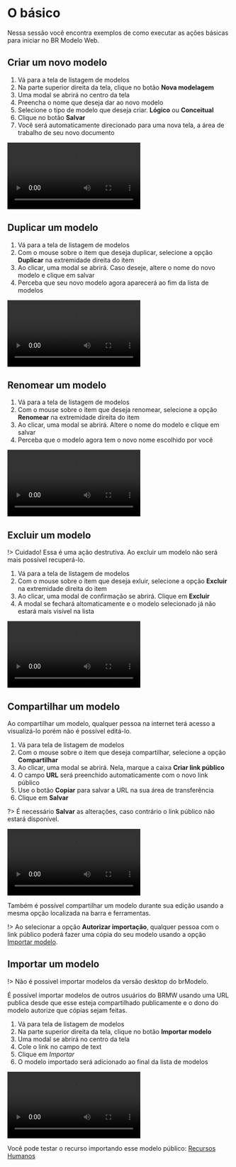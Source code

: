 # O básico

Nessa sessão você encontra exemplos de como executar as ações básicas para iniciar no BR Modelo Web.

## Criar um novo modelo

1. Vá para a tela de listagem de modelos
1. Na parte superior direita da tela, clique no botão **Nova modelagem**
1. Uma modal se abrirá no centro da tela
1. Preencha o nome que deseja dar ao novo modelo
1. Selecione o tipo de modelo que deseja criar. **Lógico** ou **Conceitual**
1. Clique no botão **Salvar**
1. Você será automaticamente direcionado para uma nova tela, a área de trabalho de seu novo documento

<video class="video-player" controls>
	<source src="basics/assets/criar-um-novo-modelo.mp4" type="video/mp4">
	Desculpe, seu navegador não suporta esse formato de vídeo.
</video>

## Duplicar um modelo

1. Vá para a tela de listagem de modelos
1. Com o mouse sobre o item que deseja duplicar, selecione a opção **Duplicar** na extremidade direita do item
1. Ao clicar, uma modal se abrirá. Caso deseje, altere o nome do novo modelo e clique em salvar
1. Perceba que seu novo modelo agora aparecerá ao fim da lista de modelos

<video class="video-player" controls>
	<source src="basics/assets/duplicar-um-modelo.mp4" type="video/mp4">
	Desculpe, seu navegador não suporta esse formato de vídeo.
</video>

## Renomear um modelo

1. Vá para a tela de listagem de modelos
1. Com o mouse sobre o item que deseja renomear, selecione a opção **Renomear** na extremidade direita do item
1. Ao clicar, uma modal se abrirá. Altere o nome do modelo e clique em salvar
1. Perceba que o modelo agora tem o novo nome escolhido por você

<video class="video-player" controls>
	<source src="basics/assets/renomear-um-modelo.mp4" type="video/mp4">
	Desculpe, seu navegador não suporta esse formato de vídeo.
</video>

## Excluir um modelo

!> Cuidado! Essa é uma ação destrutiva. Ao excluir um modelo não será mais possível recuperá-lo.

1. Vá para a tela de listagem de modelos
1. Com o mouse sobre o item que deseja exluir, selecione a opção **Excluir** na extremidade direita do item
1. Ao clicar, uma modal de confirmação se abrirá. Clique em **Excluir**
1. A modal se fechará altomaticamente e o modelo selecionado já não estará mais visível na lista

<video class="video-player" controls>
	<source src="basics/assets/excluir-um-modelo.mp4" type="video/mp4">
	Desculpe, seu navegador não suporta esse formato de vídeo.
</video>

## Compartilhar um modelo

Ao compartilhar um modelo, qualquer pessoa na internet terá acesso a visualizá-lo porém não é possível editá-lo. 

1. Vá para tela de listagem de modelos
1. Com o mouse sobre o item que deseja compartilhar, selecione a opção **Compartilhar**
1. Ao clicar, uma modal se abrirá. Nela, marque a caixa **Criar link público**
1. O campo **URL** será preenchido automaticamente com o novo link público
1. Use o botão **Copiar** para salvar a URL na sua área de transferência
1. Clique em **Salvar**

?> É necessário **Salvar** as alterações, caso contrário o link público não estará disponível.

<video class="video-player" controls>
	<source src="basics/assets/compartilhar-um-modelo.mp4" type="video/mp4">
	Desculpe, seu navegador não suporta esse formato de vídeo.
</video>

Também é possível compartilhar um modelo durante sua edição usando a mesma opção localizada na barra e ferramentas.

!> Ao selecionar a opção **Autorizar importação**, qualquer pessoa com o link público poderá fazer uma cópia do seu modelo usando a opção [Importar modelo](#importar-um-modelo).

## Importar um modelo

!> Não é possivel importar modelos da versão desktop do brModelo.


É possível importar modelos de outros usuários do BRMW usando uma URL publica desde que esse esteja compartilhado publicamente e o dono do modelo autorize que cópias sejam feitas.

1. Vá para tela de listagem de modelos
1. Na parte superior direita da tela, clique no botão **Importar modelo**
1. Uma modal se abrirá no centro da tela
1. Cole o link no campo de text
1. Clique em *Importar*
1. O modelo importado será adicionado ao final da lista de modelos

<video class="video-player" controls>
	<source src="basics/assets/importar-um-modelo.mp4" type="video/mp4">
	Desculpe, seu navegador não suporta esse formato de vídeo.
</video>

Você pode testar o recurso importando esse modelo público: [Recursos Humanos](https://app.brmodeloweb.com/#!/publicview/662baad2109a88e43a085e8b)